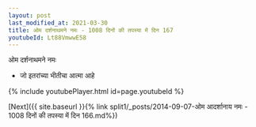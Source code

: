 ```yaml
---
layout: post
last_modified_at: 2021-03-30
title: ओम दर्शनाथमने नमः - 1008 दिनों की तपस्या में दिन 167
youtubeId: Lt88VmwwE58
---
```

 
 
 ओम दर्शनाथमने नमः  
 
 -  जो इतरांच्या भीतीचा आत्मा आहे 
 
  
 
  
 
 
 
 
 
 


{% include youtubePlayer.html id=page.youtubeId %}
 
[Next]({{ site.baseurl }}{% link  split1/_posts/2014-09-07-ओम आदर्शानाय नमः - 1008 दिनों की तपस्या में दिन 166.md%})
 
